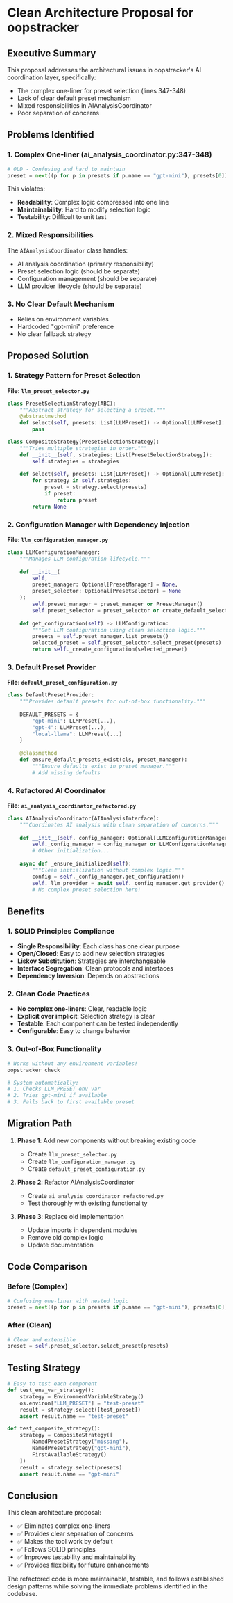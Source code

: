 # Clean Architecture Proposal for oopstracker

## Executive Summary

This proposal addresses the architectural issues in oopstracker's AI coordination layer, specifically:
- The complex one-liner for preset selection (lines 347-348)
- Lack of clear default preset mechanism
- Mixed responsibilities in AIAnalysisCoordinator
- Poor separation of concerns

## Problems Identified

### 1. Complex One-liner (ai_analysis_coordinator.py:347-348)
```python
# OLD - Confusing and hard to maintain
preset = next((p for p in presets if p.name == "gpt-mini"), presets[0])
```

This violates:
- **Readability**: Complex logic compressed into one line
- **Maintainability**: Hard to modify selection logic
- **Testability**: Difficult to unit test

### 2. Mixed Responsibilities
The `AIAnalysisCoordinator` class handles:
- AI analysis coordination (primary responsibility)
- Preset selection logic (should be separate)
- Configuration management (should be separate)
- LLM provider lifecycle (should be separate)

### 3. No Clear Default Mechanism
- Relies on environment variables
- Hardcoded "gpt-mini" preference
- No clear fallback strategy

## Proposed Solution

### 1. Strategy Pattern for Preset Selection

**File: `llm_preset_selector.py`**

```python
class PresetSelectionStrategy(ABC):
    """Abstract strategy for selecting a preset."""
    @abstractmethod
    def select(self, presets: List[LLMPreset]) -> Optional[LLMPreset]:
        pass

class CompositeStrategy(PresetSelectionStrategy):
    """Tries multiple strategies in order."""
    def __init__(self, strategies: List[PresetSelectionStrategy]):
        self.strategies = strategies
    
    def select(self, presets: List[LLMPreset]) -> Optional[LLMPreset]:
        for strategy in self.strategies:
            preset = strategy.select(presets)
            if preset:
                return preset
        return None
```

### 2. Configuration Manager with Dependency Injection

**File: `llm_configuration_manager.py`**

```python
class LLMConfigurationManager:
    """Manages LLM configuration lifecycle."""
    
    def __init__(
        self,
        preset_manager: Optional[PresetManager] = None,
        preset_selector: Optional[PresetSelector] = None
    ):
        self.preset_manager = preset_manager or PresetManager()
        self.preset_selector = preset_selector or create_default_selector()
    
    def get_configuration(self) -> LLMConfiguration:
        """Get LLM configuration using clean selection logic."""
        presets = self.preset_manager.list_presets()
        selected_preset = self.preset_selector.select_preset(presets)
        return self._create_configuration(selected_preset)
```

### 3. Default Preset Provider

**File: `default_preset_configuration.py`**

```python
class DefaultPresetProvider:
    """Provides default presets for out-of-box functionality."""
    
    DEFAULT_PRESETS = {
        "gpt-mini": LLMPreset(...),
        "gpt-4": LLMPreset(...),
        "local-llama": LLMPreset(...)
    }
    
    @classmethod
    def ensure_default_presets_exist(cls, preset_manager):
        """Ensure defaults exist in preset manager."""
        # Add missing defaults
```

### 4. Refactored AI Coordinator

**File: `ai_analysis_coordinator_refactored.py`**

```python
class AIAnalysisCoordinator(AIAnalysisInterface):
    """Coordinates AI analysis with clean separation of concerns."""
    
    def __init__(self, config_manager: Optional[LLMConfigurationManager] = None):
        self._config_manager = config_manager or LLMConfigurationManager()
        # Other initialization...
    
    async def _ensure_initialized(self):
        """Clean initialization without complex logic."""
        config = self._config_manager.get_configuration()
        self._llm_provider = await self._config_manager.get_provider()
        # No complex preset selection here!
```

## Benefits

### 1. SOLID Principles Compliance

- **Single Responsibility**: Each class has one clear purpose
- **Open/Closed**: Easy to add new selection strategies
- **Liskov Substitution**: Strategies are interchangeable
- **Interface Segregation**: Clean protocols and interfaces
- **Dependency Inversion**: Depends on abstractions

### 2. Clean Code Practices

- **No complex one-liners**: Clear, readable logic
- **Explicit over implicit**: Selection strategy is clear
- **Testable**: Each component can be tested independently
- **Configurable**: Easy to change behavior

### 3. Out-of-Box Functionality

```bash
# Works without any environment variables!
oopstracker check

# System automatically:
# 1. Checks LLM_PRESET env var
# 2. Tries gpt-mini if available  
# 3. Falls back to first available preset
```

## Migration Path

1. **Phase 1**: Add new components without breaking existing code
   - Create `llm_preset_selector.py`
   - Create `llm_configuration_manager.py`
   - Create `default_preset_configuration.py`

2. **Phase 2**: Refactor AIAnalysisCoordinator
   - Create `ai_analysis_coordinator_refactored.py`
   - Test thoroughly with existing functionality

3. **Phase 3**: Replace old implementation
   - Update imports in dependent modules
   - Remove old complex logic
   - Update documentation

## Code Comparison

### Before (Complex)
```python
# Confusing one-liner with nested logic
preset = next((p for p in presets if p.name == "gpt-mini"), presets[0])
```

### After (Clean)
```python
# Clear and extensible
preset = self.preset_selector.select_preset(presets)
```

## Testing Strategy

```python
# Easy to test each component
def test_env_var_strategy():
    strategy = EnvironmentVariableStrategy()
    os.environ["LLM_PRESET"] = "test-preset"
    result = strategy.select([test_preset])
    assert result.name == "test-preset"

def test_composite_strategy():
    strategy = CompositeStrategy([
        NamedPresetStrategy("missing"),
        NamedPresetStrategy("gpt-mini"),
        FirstAvailableStrategy()
    ])
    result = strategy.select(presets)
    assert result.name == "gpt-mini"
```

## Conclusion

This clean architecture proposal:
- ✅ Eliminates complex one-liners
- ✅ Provides clear separation of concerns
- ✅ Makes the tool work by default
- ✅ Follows SOLID principles
- ✅ Improves testability and maintainability
- ✅ Provides flexibility for future enhancements

The refactored code is more maintainable, testable, and follows established design patterns while solving the immediate problems identified in the codebase.